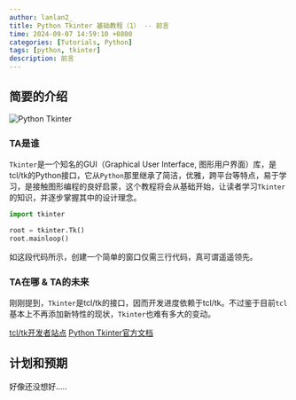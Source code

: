 ```yaml
---
author: lanlan2_
title: Python Tkinter 基础教程（1） -- 前言
time: 2024-09-07 14:59:10 +0800
categories: [Tutorials, Python]
tags: [python, tkinter]
description: 前言
---
```


## 简要的介绍

![Python Tkinter](https://th.bing.com/th/id/OIP.-hHVufSMJalEtKRl0Z5gkwAAAA?rs=1&pid=ImgDetMain)

### TA是谁

`Tkinter`是一个知名的GUI（Graphical User Interface, 图形用户界面）库，是tcl/tk的Python接口，它从`Python`那里继承了简洁，优雅，跨平台等特点，易于学习，是接触图形编程的良好启蒙，这个教程将会从基础开始，让读者学习`Tkinter`的知识，并逐步掌握其中的设计理念。

```Python
import tkinter

root = tkinter.Tk()
root.mainloop()
```

如这段代码所示，创建一个简单的窗口仅需三行代码，真可谓遥遥领先。

### TA在哪 & TA的未来

刚刚提到，`Tkinter`是tcl/tk的接口，因而开发进度依赖于tcl/tk。不过鉴于目前`tcl`基本上不再添加新特性的现状，`Tkinter`也难有多大的变动。

[tcl/tk开发者站点](https://www.tcl.tk/)
[Python Tkinter官方文档](https://docs.python.org/3/library/tkinter.html)

## 计划和预期

好像还没想好.....